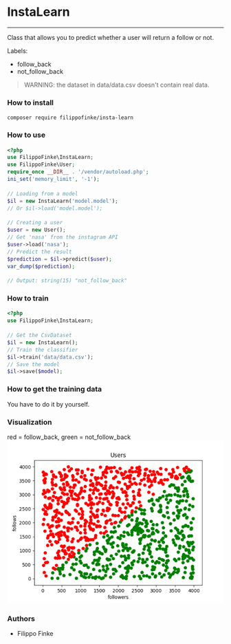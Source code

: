 # InstaLearn
---
Class that allows you to predict whether a user will return a follow or not.

Labels:
- follow_back
- not_follow_back

> WARNING: the dataset in data/data.csv doesn't contain real data.

### How to install
```
composer require filippofinke/insta-learn
```

### How to use
```php
<?php
use FilippoFinke\InstaLearn;
use FilippoFinke\User;
require_once __DIR__ . '/vendor/autoload.php';
ini_set('memory_limit', '-1');

// Loading from a model
$il = new InstaLearn('model.model');
// Or $il->load('model.model');

// Creating a user
$user = new User();
// Get 'nasa' from the instagram API
$user->load('nasa');
// Predict the result
$prediction = $il->predict($user);
var_dump($prediction);

// Output: string(15) "not_follow_back"

```


### How to train
```php
<?php
use FilippoFinke\InstaLearn;

// Get the CsvDataset
$il = new InstaLearn();
// Train the classifier
$il->train('data/data.csv');
// Save the model
$il->save($model);
```

### How to get the training data
You have to do it by yourself.

### Visualization
red = follow_back, green = not_follow_back
![Dataset Visualization](visualization/users.png)

### Authors
- Filippo Finke
